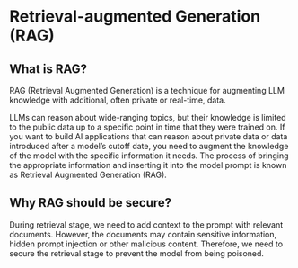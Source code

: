 # Retrieval-augmented Generation (RAG)

## What is RAG?

RAG (Retrieval Augmented Generation) is a technique for augmenting LLM knowledge with additional, often private or real-time, data.

LLMs can reason about wide-ranging topics, but their knowledge is limited to the public data up to a specific point in time that they were trained on.
If you want to build AI applications that can reason about private data or data introduced after a model’s cutoff date, you need to augment the knowledge of the model with the specific information it needs. The process of bringing the appropriate information and inserting it into the model prompt is known as Retrieval Augmented Generation (RAG).

## Why RAG should be secure?

During retrieval stage, we need to add context to the prompt with relevant documents. However, the documents may contain sensitive information, hidden prompt injection or other malicious content. Therefore, we need to secure the retrieval stage to prevent the model from being poisoned.
